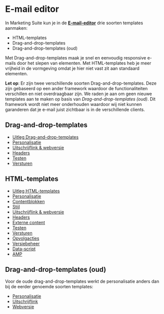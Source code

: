 # E-mail editor

In Marketing Suite kun je in de **[E-mail-editor](https://ms.copernica.com/nl#/templates)** drie soorten templates aanmaken:
- HTML-templates
- Drag-and-drop-templates
- Drag-and-drop-templates (oud)

Met Drag-and-drop-templates maak je snel en eenvoudig responsive e-mails door het slepen van elementen. Met HTML-templates heb je meer vrijheid in de vormgeving omdat je hier niet vast zit aan standaard elementen.

**Let op**: Er zijn twee verschillende soorten Drag-and-drop-templates. Deze zijn gebaseerd op een ander framework waardoor de functionaliteiten verschillen en niet overdraagbaar zijn. We raden je aan om geen nieuwe templates aan te maken op basis van _Drag-and-drop-templates (oud)_. Dit framework wordt niet meer onderhouden waardoor wij niet kunnen garanderen dat je e-mail juist zichtbaar is in de verschillende clients.

## Drag-and-drop-templates
* [Uitleg Drag-and-drop-templates](./email-editor-drag-and-drop-templates)
* [Personalisatie](./email-editor-personalization)
* [Uitschrijflink & webversie](./email-editor-unsubscribelink-webversion)
* [Headers](./email-editor-headers)
* [Testen](./email-editor-tests)
* [Versturen](./email-editor-send-mass-mailing)

## HTML-templates
* [Uitleg HTML-templates](./email-editor-html-templates)
* [Personalisatie](./email-editor-personalization)
* [Contentblokken](./emailings-publisher-contentblocks)
* [Stijl](./emailings-publisher-styling)
* [Uitschrijflink & webversie](./email-editor-unsubscribelink-webversion)
* [Headers](./email-editor-headers)
* [Externe content](./emailings-publisher-external-content)
* [Testen](./email-editor-tests)
* [Versturen](./email-editor-send-mass-mailing)
* [Opvolgacties](./follow-up-manager-publisher)
* [Versiebeheer](./template-versions)
* [Data-script](./data-object)
* [AMP](./amp)  

## Drag-and-drop-templates (oud)
Voor de oude drag-and-drop-templates werkt de personalisatie anders dan bij de eerder genoemde soorten templates:
* [Personalisatie](./emailings-ms-personalization)
* [Uitschrijflink](./emailings-ms-unsubscribe)
* [Webversie](./emailings-ms-webversion)
